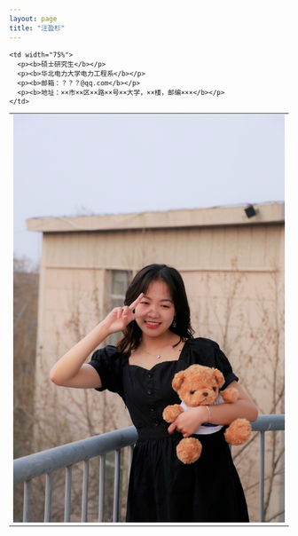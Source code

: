 ```yaml
---
layout: page
title: "汪盈杉"
---
```


<table border="0">
  <tr>
    <td width="25%">
      <img src="/ecf9601156e8b47c43e1676efab0a33.jpg" width="100%">   
    </td>
    
    <td width="75%">
      <p><b>硕士研究生</b></p>
      <p><b>华北电力大学电力工程系</b></p>
      <p><b>邮箱：？？？@qq.com</b></p>
      <p><b>地址：××市××区××路××号××大学，××楼，邮编×××</b></p>
    </td>
  </tr>
</table>
